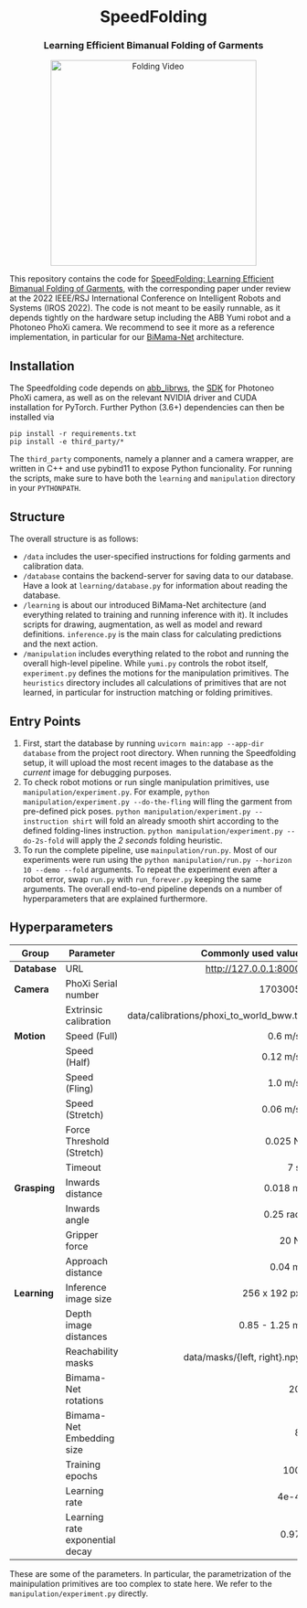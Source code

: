 <div align="center">
  <h1 align="center">SpeedFolding</h1>
  <h3 align="center">
     Learning Efficient Bimanual Folding of Garments
  </h3>
</div>

<p align="center">
 <a href="https://pantor.github.io/speedfolding">
  <img width="360" src="docs/fold-short.gif?raw=true" alt="Folding Video" />
 </a>
 <br>
</p>

This repository contains the code for [SpeedFolding: Learning Efficient Bimanual Folding of Garments](https://pantor.github.io/speedfolding), with the corresponding paper under review at the 2022 IEEE/RSJ International Conference on Intelligent Robots and Systems (IROS 2022). The code is not meant to be easily runnable, as it depends tightly on the hardware setup including the ABB Yumi robot and a Photoneo PhoXi camera. We recommend to see it more as a reference implementation, in particular for our [BiMama-Net]() architecture.


## Installation

The Speedfolding code depends on [abb_librws](https://github.com/mjd3/abb_librws/tree/18f6b42df6b0bb30fb608048911073edb4c71d5b), the [SDK](https://www.photoneo.com/support/) for Photoneo PhoXi camera, as well as on the relevant NVIDIA driver and CUDA installation for PyTorch. Further Python (3.6+) dependencies can then be installed via

```
pip install -r requirements.txt
pip install -e third_party/*
```

The `third_party` components, namely a planner and a camera wrapper, are written in C++ and use pybind11 to expose Python funcionality. For running the scripts, make sure to have both the `learning` and `manipulation` directory in your `PYTHONPATH`.


## Structure

The overall structure is as follows:

- `/data` includes the user-specified instructions for folding garments and calibration data.
- `/database` contains the backend-server for saving data to our database. Have a look at `learning/database.py` for information about reading the database.
- `/learning` is about our introduced BiMama-Net architecture (and everything related to training and running inference with it). It includes scripts for drawing, augmentation, as well as model and reward definitions. `inference.py` is the main class for calculating predictions and the next action.
- `/manipulation` includes everything related to the robot and running the overall high-level pipeline. While `yumi.py` controls the robot itself, `experiment.py` defines the motions for the manipulation primitives. The `heuristics` directory includes all calculations of primitives that are not learned, in particular for instruction matching or folding primitives.


## Entry Points

1. First, start the database by running `uvicorn main:app --app-dir database` from the project root directory. When running the Speedfolding setup, it will upload the most recent images to the database as the *current* image for debugging purposes.
2. To check robot motions or run single manipulation primitives, use `manipulation/experiment.py`. For example, `python manipulation/experiment.py --do-the-fling` will fling the garment from pre-defined pick poses. `python manipulation/experiment.py --instruction shirt` will fold an already smooth shirt according to the defined folding-lines instruction. `python manipulation/experiment.py --do-2s-fold` will apply the *2 seconds* folding heuristic.
3. To run the complete pipeline, use `mainpulation/run.py`. Most of our experiments were run using the `python manipulation/run.py --horizon 10 --demo --fold` arguments. To repeat the experiment even after a robot error, swap `run.py` with `run_forever.py` keeping the same arguments. The overall end-to-end pipeline depends on a number of hyperparameters that are explained furthermore.


## Hyperparameters

| Group        | Parameter                               |  Commonly used value                    |
| ------------ | --------------------------------------- | ---------------------------------------:|
| **Database** | URL                                     | http://127.0.0.1:8000                   |
| **Camera**   | PhoXi Serial number                     | 1703005                                 |
|              | Extrinsic calibration                   | data/calibrations/phoxi_to_world_bww.tf |
| **Motion**   | Speed (Full)                            | 0.6 m/s                                 |
|              | Speed (Half)                            | 0.12 m/s                                |
|              | Speed (Fling)                           | 1.0 m/s                                 |
|              | Speed (Stretch)                         | 0.06 m/s                                |
|              | Force Threshold (Stretch)               | 0.025 N                                 |
|              | Timeout                                 | 7 s                                     |
| **Grasping** | Inwards distance                        | 0.018 m                                 |
|              | Inwards angle                           | 0.25 rad                                |
|              | Gripper force                           | 20 N                                    |
|              | Approach distance                       | 0.04 m                                  |
| **Learning** | Inference image size                    | 256 x 192 px                            |
|              | Depth image distances                   | 0.85 - 1.25 m                           |
|              | Reachability masks                      | data/masks/{left, right}.npy            |
|              | Bimama-Net rotations                    | 20                                      |
|              | Bimama-Net Embedding size               | 8                                       |
|              | Training epochs                         | 100                                     |
|              | Learning rate                           | 4e-4                                    |
|              | Learning rate exponential decay         | 0.97                                    |

These are some of the parameters. In particular, the parametrization of the mainipulation primitives are too complex to state here. We refer to the `manipulation/experiment.py` directly.
